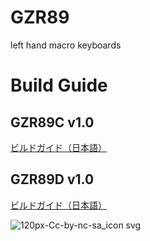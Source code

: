 # GZR89
left hand macro keyboards
# Build Guide
## GZR89C v1.0
[ビルドガイド（日本語）](GZR89C/Documents/buildguide_v1.0.md)
## GZR89D v1.0
[ビルドガイド（日本語）](GZR89D/Documents/buildguide_v1.0.md)

![120px-Cc-by-nc-sa_icon svg](https://user-images.githubusercontent.com/58157342/87903527-24883480-ca97-11ea-86a5-e6abcf258247.png)